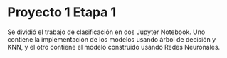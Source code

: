 # Proyecto 1 Etapa 1
Se dividió el trabajo de clasificación en dos Jupyter Notebook. Uno contiene la implementación de los modelos usando árbol de decisión y KNN, y el otro contiene el modelo construido usando Redes Neuronales.
